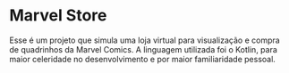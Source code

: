 # Marvel Store

Esse é um projeto que simula uma loja virtual para visualização e compra de quadrinhos da Marvel Comics.
A linguagem utilizada foi o Kotlin, para maior celeridade no desenvolvimento e por maior familiaridade pessoal.
